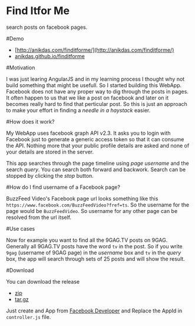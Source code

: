 # Find Itfor Me
search posts on facebook pages.

#Demo

* [http://anikdas.com/finditforme/](http://anikdas.com/finditforme/)
* [anikdas.github.io/finditforme](anikdas.github.io/finditforme)

#Motivation

I was just learing AngularJS and in my learning process I thought why not build something that might be usefull. So I started building this WebApp. Facebook does not have any proper way to dig through the posts in pages. It often happen to us that we like a post on facebook and later on it becomes really hard to find that perticular post. So this is just an approach to make your effort in finding a _needle in a haystack_ easier.

#How does it work?

My WebApp uses facebook graph API v2.3. It asks you to login with Facebook just to generate a generic access token so that it can consume the API. Nothing more that your public profile details are asked and none of your details are stored in the server.

This app searches through the page timeline using _page username_ and the search _query_. You can search both forward and backwork. Search can be stopped by clicking the _stop_ button.

#How do I find username of a Facebook page?

BuzzFeed Video's Facebook page url looks something like this `https://www.facebook.com/BuzzFeedVideo?fref=ts`. So the username for the page would be `BuzzFeedVideo`. So username for any other page can be resolved from the url itself.

#Use cases

Now for example you want to find all the 9GAG.TV posts on 9GAG. Generally all 9GAG.TV posts have the word `tv` in the post. So if you write `9gag` (username of 9GAG page) in the _username_ box and `tv` in the _query_ box, the app will search through sets of 25 posts and will show the result. 

#Download

You can download the release 
* [zip](https://github.com/anikdas/finditforme/archive/v1.1.zip)
* [tar.gz](https://github.com/anikdas/finditforme/archive/v1.1.tar.gz)

Just create and App from [Facebook Developer](https://developers.facebook.com/apps/) and Replace the AppId in `controller.js` file.
